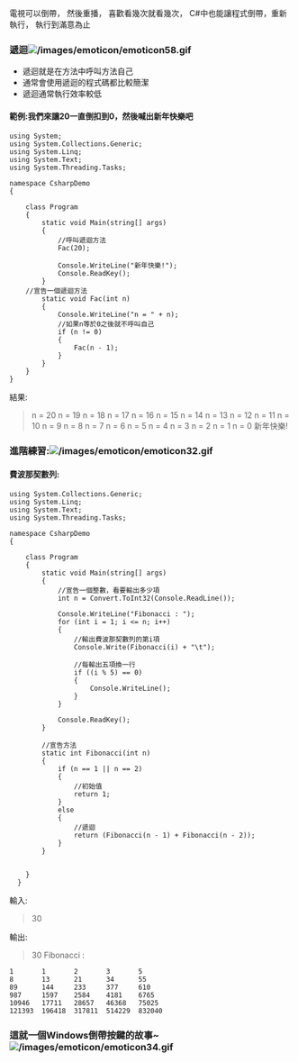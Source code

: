 電視可以倒帶，
然後重播，
喜歡看幾次就看幾次，
C#中也能讓程式倒帶，重新執行，
執行到滿意為止

### 遞迴![/images/emoticon/emoticon58.gif](/images/emoticon/emoticon58.gif)
* 遞迴就是在方法中呼叫方法自己
* 通常會使用遞迴的程式碼都比較簡潔
* 遞迴通常執行效率較低

#### 範例:我們來讓20一直倒扣到0，然後喊出新年快樂吧
```
using System;
using System.Collections.Generic;
using System.Linq;
using System.Text;
using System.Threading.Tasks;

namespace CsharpDemo
{

    class Program
    {
        static void Main(string[] args)
        {
            //呼叫遞迴方法
            Fac(20);
            
            Console.WriteLine("新年快樂!");
            Console.ReadKey();
        }
    //宣告一個遞迴方法
        static void Fac(int n)
        {
            Console.WriteLine("n = " + n);
            //如果n等於0之後就不呼叫自己
            if (n != 0)
            {
                Fac(n - 1);
            }
        }
    }
}
```
結果:
>n = 20
n = 19
n = 18
n = 17
n = 16
n = 15
n = 14
n = 13
n = 12
n = 11
n = 10
n = 9
n = 8
n = 7
n = 6
n = 5
n = 4
n = 3
n = 2
n = 1
n = 0
新年快樂!

### 進階練習:![/images/emoticon/emoticon32.gif](/images/emoticon/emoticon32.gif)
#### 費波那契數列:
```using System;
using System.Collections.Generic;
using System.Linq;
using System.Text;
using System.Threading.Tasks;

namespace CsharpDemo
{

    class Program
    {
        static void Main(string[] args)
        {
            //宣告一個整數，看要輸出多少項
            int n = Convert.ToInt32(Console.ReadLine());

            Console.WriteLine("Fibonacci : ");
            for (int i = 1; i <= n; i++)
            {
                //輸出費波那契數列的第i項
                Console.Write(Fibonacci(i) + "\t");

                //每輸出五項換一行
                if ((i % 5) == 0)
                {
                    Console.WriteLine();
                }
            }

            Console.ReadKey();
        }

        //宣告方法
        static int Fibonacci(int n)
        {
            if (n == 1 || n == 2)
            {
                //初始值
                return 1;
            }
            else
            {
                //遞迴
                return (Fibonacci(n - 1) + Fibonacci(n - 2));
            }
        }


    }
  }
  ```
  
  輸入:
  >30

輸出:
>30
>Fibonacci :
```
1       1       2       3       5
8       13      21      34      55
89      144     233     377     610
987     1597    2584    4181    6765
10946   17711   28657   46368   75025
121393  196418  317811  514229  832040
```

### 這就一個Windows倒帶按鍵的故事~![/images/emoticon/emoticon34.gif](/images/emoticon/emoticon34.gif)